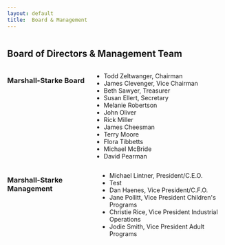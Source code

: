 ```yaml
---
layout: default
title:  Board & Management
---
```

<div class="twelve columns">
  <h2>Board of Directors &amp; Management Team</h2>
</div>


<div class="six columns">
  <h3 class="subheader">Marshall-Starke Board</h3>
  <ul>
    <li>Todd Zeltwanger, Chairman</li>
    <li>James Clevenger, Vice Chairman</li>
    <li>Beth Sawyer, Treasurer</li>
    <li>Susan Ellert, Secretary</li>
    <li>Melanie Robertson</li>
    <li>John Oliver</li>
    <li>Rick Miller</li>
    <li>James Cheesman</li>
    <li>Terry Moore</li>
    <li>Flora Tibbetts</li>
    <li>Michael McBride</li>
    <li>David Pearman</li>
  </ul>
</div>

<div class="six columns">
  <h3 class="subheader">Marshall-Starke Management</h3>
  <ul>
    <li>Michael Lintner, President/C.E.O.</li>
    <li>Test</li>
    <li>Dan Haenes, Vice President/C.F.O.</li>
    <li>Jane Pollitt, Vice President Children's Programs</li>
    <li>Christie Rice, Vice President Industrial Operations</li>
    <li>Jodie Smith, Vice President Adult Programs</li>
  </ul>
</div>
